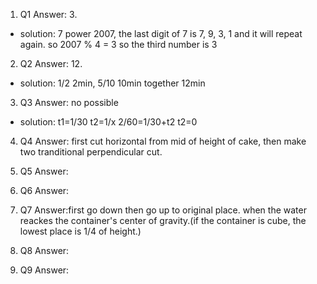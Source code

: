 1. Q1 Answer: 3.

- solution: 7 power 2007, the last digit of 7 is 7, 9, 3, 1 and it will repeat again. so 2007 % 4 = 3 so the third number is 3

2. Q2 Answer: 12. 

- solution: 1/2 2min, 5/10 10min together 12min

3. Q3 Answer: no possible 

- solution: t1=1/30 t2=1/x 2/60=1/30+t2 t2=0

4. Q4 Answer: first cut horizontal from mid of height of cake, then make two tranditional perpendicular cut.

5. Q5 Answer: 

6. Q6 Answer:

7. Q7 Answer:first go down then go up to original place. when the water reackes the container's center of gravity.(if the container is cube, the lowest place is 1/4 of height.)

8. Q8 Answer: 

9. Q9 Answer: 
